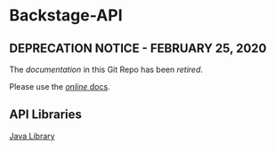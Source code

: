 # Backstage-API

## DEPRECATION NOTICE - FEBRUARY 25, 2020

The *documentation* in this Git Repo has been *retired*.

Please use the [*online* docs](https://developers.taboola.com/backstage-api/reference).

## API Libraries

[Java Library](https://github.com/taboola/backstage-api-java-client)
